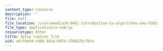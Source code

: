 ```yaml
---
content_type: resource
description: ''
file: null
file_location: /coursemedia/6-046j-introduction-to-algorithms-sma-5503-fall-2005/adcfbb44c688503ab97d2760225c7bfa_V5hZoJ6uK-s.vtt
file_type: application/x-subrip
resourcetype: Other
title: 3play caption file
uid: adcfbb44-c688-503a-b97d-2760225c7bfa
---
```


